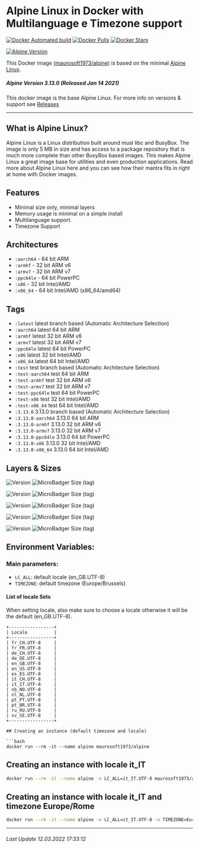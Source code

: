 # Alpine Linux in Docker with Multilanguage e Timezone support

[![Docker Automated build](https://img.shields.io/docker/automated/maurosoft1973/alpine.svg?style=for-the-badge&logo=docker)](https://hub.docker.com/r/maurosoft1973/alpine/)
[![Docker Pulls](https://img.shields.io/docker/pulls/maurosoft1973/alpine.svg?style=for-the-badge&logo=docker)](https://hub.docker.com/r/maurosoft1973/alpine/)
[![Docker Stars](https://img.shields.io/docker/stars/maurosoft1973/alpine.svg?style=for-the-badge&logo=docker)](https://hub.docker.com/r/maurosoft1973/alpine/)

[![Alpine Version](https://img.shields.io/badge/Alpine%20version-v3.13.0-green.svg?style=for-the-badge)](https://alpinelinux.org/)

This Docker image [(maurosoft1973/alpine)](https://hub.docker.com/r/maurosoft1973/alpine/) is based on the minimal [Alpine Linux](https://alpinelinux.org/).

##### Alpine Version 3.13.0 (Released Jan 14 2021)

This docker image is the base Alpine Linux. For more info on versions & support see [Releases](https://wiki.alpinelinux.org/wiki/Alpine_Linux:Releases)

----

## What is Alpine Linux?
Alpine Linux is a Linux distribution built around musl libc and BusyBox. The image is only 5 MB in size and has access to a package repository that is much more complete than other BusyBox based images. This makes Alpine Linux a great image base for utilities and even production applications. Read more about Alpine Linux here and you can see how their mantra fits in right at home with Docker images.

## Features

* Minimal size only, minimal layers
* Memory usage is minimal on a simple install
* Multilanguage support.
* Timezone Support

## Architectures

* ```:aarch64``` - 64 bit ARM
* ```:armhf```   - 32 bit ARM v6
* ```:armv7```   - 32 bit ARM v7
* ```:ppc64le``` - 64 bit PowerPC
* ```:x86```     - 32 bit Intel/AMD
* ```:x86_64```  - 64 bit Intel/AMD (x86_64/amd64)

## Tags

* ```:latest```         latest branch based (Automatic Architecture Selection)
* ```:aarch64```        latest 64 bit ARM
* ```:armhf```          latest 32 bit ARM v6
* ```:armv7```          latest 32 bit ARM v7
* ```:ppc64le```        latest 64 bit PowerPC
* ```:x86```            latest 32 bit Intel/AMD
* ```:x86_64```         latest 64 bit Intel/AMD
* ```:test```           test branch based (Automatic Architecture Selection)
* ```:test-aarch64```   test 64 bit ARM
* ```:test-armhf```     test 32 bit ARM v6
* ```:test-armv7```     test 32 bit ARM v7
* ```:test-ppc64le```   test 64 bit PowerPC
* ```:test-x86```       test 32 bit Intel/AMD
* ```:test-x86_64```    test 64 bit Intel/AMD
* ```:3.13.0``` 3.13.0 branch based (Automatic Architecture Selection)
* ```:3.13.0-aarch64```   3.13.0 64 bit ARM
* ```:3.13.0-armhf```     3.13.0 32 bit ARM v6
* ```:3.13.0-armv7```     3.13.0 32 bit ARM v7
* ```:3.13.0-ppc64le```   3.13.0 64 bit PowerPC
* ```:3.13.0-x86```       3.13.0 32 bit Intel/AMD
* ```:3.13.0-x86_64```    3.13.0 64 bit Intel/AMD


## Layers & Sizes

![Version](https://img.shields.io/badge/version-amd64-blue.svg?style=for-the-badge)
![MicroBadger Size (tag)](https://img.shields.io/docker/image-size/maurosoft1973/alpine/latest?style=for-the-badge)

![Version](https://img.shields.io/badge/version-armv6-blue.svg?style=for-the-badge)
![MicroBadger Size (tag)](https://img.shields.io/docker/image-size/maurosoft1973/alpine/armhf?style=for-the-badge)

![Version](https://img.shields.io/badge/version-armv7-blue.svg?style=for-the-badge)
![MicroBadger Size (tag)](https://img.shields.io/docker/image-size/maurosoft1973/alpine/armv7?style=for-the-badge)

![Version](https://img.shields.io/badge/version-ppc64le-blue.svg?style=for-the-badge)
![MicroBadger Size (tag)](https://img.shields.io/docker/image-size/maurosoft1973/alpine/ppc64le?style=for-the-badge)

![Version](https://img.shields.io/badge/version-x86-blue.svg?style=for-the-badge)
![MicroBadger Size (tag)](https://img.shields.io/docker/image-size/maurosoft1973/alpine/x86?style=for-the-badge)

## Environment Variables:

### Main parameters:
* `LC_ALL`: default locale (en_GB.UTF-8)
* `TIMEZONE`: default timezone (Europe/Brussels)

#### List of locale Sets

When setting locale, also make sure to choose a locale otherwise it will be the default (en_GB.UTF-8).

```
+-----------------+
| Locale          |
+-----------------+
| fr_CH.UTF-8     |
| fr_FR.UTF-8     |
| de_CH.UTF-8     |
| de_DE.UTF-8     |
| en_GB.UTF-8     |
| en_US.UTF-8     |
| es_ES.UTF-8     |
| it_CH.UTF-8     |
| it_IT.UTF-8     |
| nb_NO.UTF-8     |
| nl_NL.UTF-8     |
| pt_PT.UTF-8     |
| pt_BR.UTF-8     |
| ru_RU.UTF-8     |
| sv_SE.UTF-8     |
+-----------------+

## Creating an instance (default timezone and locale)

```bash
docker run --rm -it --name alpine maurosoft1973/alpine
```

## Creating an instance with locale it_IT

```bash
docker run --rm -it --name alpine -e LC_ALL=it_IT.UTF-8 maurosoft1973/alpine
```

## Creating an instance with locale it_IT and timezone Europe/Rome

```bash
docker run --rm -it --name alpine -e LC_ALL=it_IT.UTF-8 -e TIMEZONE=Europe/Rome maurosoft1973/alpine
```

***
###### Last Update 12.03.2022 17:33:12
